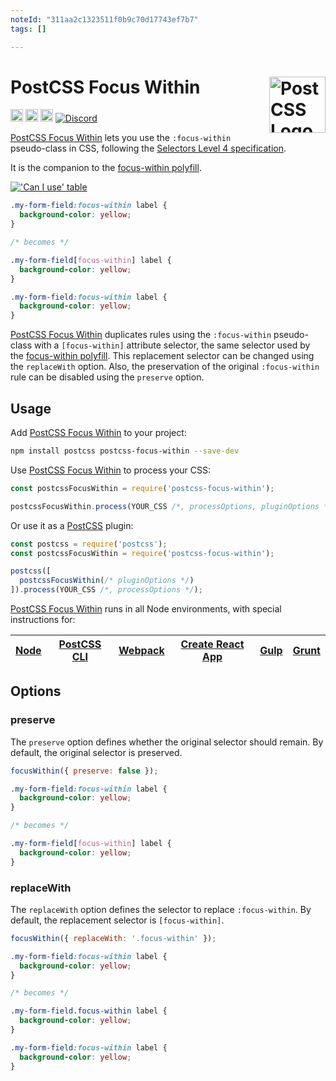 ```yaml
---
noteId: "311aa2c1323511f0b9c70d17743ef7b7"
tags: []

---
```


# PostCSS Focus Within [<img src="https://postcss.github.io/postcss/logo.svg" alt="PostCSS Logo" width="90" height="90" align="right">][postcss]

[<img alt="npm version" src="https://img.shields.io/npm/v/postcss-focus-within.svg" height="20">][npm-url]
[<img alt="CSS Standard Status" src="https://cssdb.org/images/badges/focus-within-pseudo-class.svg" height="20">][css-url]
[<img alt="Build Status" src="https://github.com/csstools/postcss-plugins/tree/main/postcss-focus-within/workflows/test/badge.svg" height="20">][cli-url]
[<img alt="Discord" src="https://shields.io/badge/Discord-5865F2?logo=discord&logoColor=white">][discord]

[PostCSS Focus Within] lets you use the `:focus-within` pseudo-class in CSS,
following the [Selectors Level 4 specification].

It is the companion to the [focus-within polyfill].

[!['Can I use' table](https://caniuse.bitsofco.de/image/css-focus-within.png)](https://caniuse.com/#feat=css-focus-within)

```css
.my-form-field:focus-within label {
  background-color: yellow;
}

/* becomes */

.my-form-field[focus-within] label {
  background-color: yellow;
}

.my-form-field:focus-within label {
  background-color: yellow;
}
```

[PostCSS Focus Within] duplicates rules using the `:focus-within` pseudo-class
with a `[focus-within]` attribute selector, the same selector used by the
[focus-within polyfill]. This replacement selector can be changed using the
`replaceWith` option. Also, the preservation of the original `:focus-within`
rule can be disabled using the `preserve` option.

## Usage

Add [PostCSS Focus Within] to your project:

```bash
npm install postcss postcss-focus-within --save-dev
```

Use [PostCSS Focus Within] to process your CSS:

```js
const postcssFocusWithin = require('postcss-focus-within');

postcssFocusWithin.process(YOUR_CSS /*, processOptions, pluginOptions */);
```

Or use it as a [PostCSS] plugin:

```js
const postcss = require('postcss');
const postcssFocusWithin = require('postcss-focus-within');

postcss([
  postcssFocusWithin(/* pluginOptions */)
]).process(YOUR_CSS /*, processOptions */);
```

[PostCSS Focus Within] runs in all Node environments, with special
instructions for:

| [Node](INSTALL.md#node) | [PostCSS CLI](INSTALL.md#postcss-cli) | [Webpack](INSTALL.md#webpack) | [Create React App](INSTALL.md#create-react-app) | [Gulp](INSTALL.md#gulp) | [Grunt](INSTALL.md#grunt) |
| --- | --- | --- | --- | --- | --- |

## Options

### preserve

The `preserve` option defines whether the original selector should remain. By
default, the original selector is preserved.

```js
focusWithin({ preserve: false });
```

```css
.my-form-field:focus-within label {
  background-color: yellow;
}

/* becomes */

.my-form-field[focus-within] label {
  background-color: yellow;
}
```

### replaceWith

The `replaceWith` option defines the selector to replace `:focus-within`. By
default, the replacement selector is `[focus-within]`.

```js
focusWithin({ replaceWith: '.focus-within' });
```

```css
.my-form-field:focus-within label {
  background-color: yellow;
}

/* becomes */

.my-form-field.focus-within label {
  background-color: yellow;
}

.my-form-field:focus-within label {
  background-color: yellow;
}
```

[css-url]: https://cssdb.org/#focus-within-pseudo-class
[cli-url]: https://github.com/csstools/postcss-plugins/tree/main/postcss-focus-within/actions/workflows/test.yml?query=workflow/test
[discord]: https://discord.gg/bUadyRwkJS
[npm-url]: https://www.npmjs.com/package/postcss-focus-within

[focus-within polyfill]: https://github.com/jsxtools/focus-within
[Gulp PostCSS]: https://github.com/postcss/gulp-postcss
[Grunt PostCSS]: https://github.com/nDmitry/grunt-postcss
[PostCSS]: https://github.com/postcss/postcss
[PostCSS Focus Within]: https://github.com/csstools/postcss-plugins/tree/main/postcss-focus-within
[PostCSS Loader]: https://github.com/postcss/postcss-loader
[Selectors Level 4 specification]: https://www.w3.org/TR/selectors-4/#the-focus-within-pseudo
